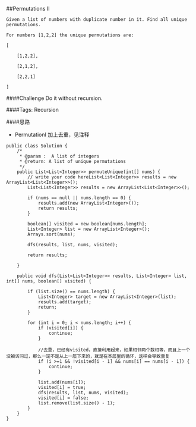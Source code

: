 ##Permutations II

	Given a list of numbers with duplicate number in it. Find all unique permutations.

	For numbers [1,2,2] the unique permutations are:

	[

	    [1,2,2],

	    [2,1,2],

	    [2,2,1]

	]

####Challenge
Do it without recursion.

####Tags: Recursion

####思路
- PermutationI 加上去重，见注释

```
public class Solution {
    /*
     * @param :  A list of integers
     * @return: A list of unique permutations
     */
    public List<List<Integer>> permuteUnique(int[] nums) {
        // write your code hereList<List<Integer>> results = new ArrayList<List<Integer>>();
        List<List<Integer>> results = new ArrayList<List<Integer>>();

        if (nums == null || nums.length == 0) {
            results.add(new ArrayList<Integer>());
            return results;
        }
        
        boolean[] visited = new boolean[nums.length];
        List<Integer> list = new ArrayList<Integer>();
        Arrays.sort(nums);
        
        dfs(results, list, nums, visited);
        
        return results;
        
    }
    
    public void dfs(List<List<Integer>> results, List<Integer> list, int[] nums, boolean[] visited) {
        
        if (list.size() == nums.length) {
            List<Integer> target = new ArrayList<Integer>(list);
            results.add(target);
            return;
        }
        
        for (int i = 0; i < nums.length; i++) {
            if (visited[i]) {
                continue;
            }
            
            //去重，已经有visited，直接利用起来，如果相邻两个数相等，而且上一个没被访问过，那么一定不是从上一层下来的，就是在本层里的循环，这样会导致重复
            if (i >=1 && !visited[i - 1] && nums[i] == nums[i - 1]) {
                continue;
            }
            
            list.add(nums[i]);
            visited[i] = true;
            dfs(results, list, nums, visited);
            visited[i] = false;
            list.remove(list.size() - 1);
        }
    }
}
```
